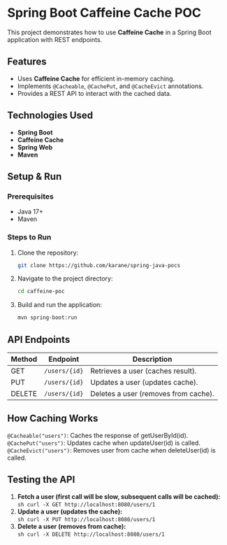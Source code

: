 # Spring Boot Caffeine Cache POC

This project demonstrates how to use **Caffeine Cache** in a Spring Boot application with REST endpoints.

## Features
- Uses **Caffeine Cache** for efficient in-memory caching.
- Implements `@Cacheable`, `@CachePut`, and `@CacheEvict` annotations.
- Provides a REST API to interact with the cached data.

## Technologies Used
- **Spring Boot**
- **Caffeine Cache**
- **Spring Web**
- **Maven**

## Setup & Run

### Prerequisites
- Java 17+
- Maven

### Steps to Run
1. Clone the repository:
   ```sh
   git clone https://github.com/karane/spring-java-pocs 
   ```
2. Navigate to the project directory:
   ```sh
   cd caffeine-poc
   ```
3. Build and run the application:
   ```sh
   mvn spring-boot:run
   ```
## API Endpoints

| Method | Endpoint       | Description                         |
|--------|---------------|-------------------------------------|
| GET    | `/users/{id}` | Retrieves a user (caches result).  |
| PUT    | `/users/{id}` | Updates a user (updates cache).    |
| DELETE | `/users/{id}` | Deletes a user (removes from cache). |removes from cache).
 
## How Caching Works
   `@Cacheable("users")`: Caches the response of getUserById(id).
   `@CachePut("users")`: Updates cache when updateUser(id) is called.
   `@CacheEvict("users")`: Removes user from cache when deleteUser(id) is called. 
   
## Testing the API
   1. **Fetch a user (first call will be slow, subsequent calls will be cached):**<br>
    ```sh
    curl -X GET http://localhost:8080/users/1
    ```
   2. **Update a user (updates the cache):**<br>
    ```sh
    curl -X PUT http://localhost:8080/users/1
    ```
   3. **Delete a user (removes from cache):**<br>
    ```sh
    curl -X DELETE http://localhost:8080/users/1
    ```
   
